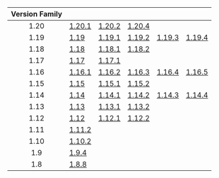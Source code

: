 | Version Family | | | | | |
|:---:|---|---|---|---|---|
| 1.20 | [1.20.1](https://github.com/BaldGang/spigot-build/releases/download/20240301/spigot-1.20.1.jar) | [1.20.2](https://github.com/BaldGang/spigot-build/releases/download/20240301/spigot-1.20.2.jar) | [1.20.4](https://github.com/BaldGang/spigot-build/releases/download/20240301/spigot-1.20.4.jar) | | |
| 1.19 | [1.19](https://github.com/BaldGang/spigot-build/releases/download/20240301/spigot-1.19.jar) | [1.19.1](https://github.com/BaldGang/spigot-build/releases/download/20240301/spigot-1.19.1.jar) | [1.19.2](https://github.com/BaldGang/spigot-build/releases/download/20240301/spigot-1.19.2.jar) | [1.19.3](https://github.com/BaldGang/spigot-build/releases/download/20240301/spigot-1.19.3.jar) | [1.19.4](https://github.com/BaldGang/spigot-build/releases/download/20240301/spigot-1.19.4.jar) |
| 1.18 | [1.18](https://github.com/BaldGang/spigot-build/releases/download/20240301/spigot-1.18.jar) | [1.18.1](https://github.com/BaldGang/spigot-build/releases/download/20240301/spigot-1.18.1.jar) | [1.18.2](https://github.com/BaldGang/spigot-build/releases/download/20240301/spigot-1.18.2.jar) | | |
| 1.17 | [1.17](https://github.com/BaldGang/spigot-build/releases/download/20240301/spigot-1.17.jar) | [1.17.1](https://github.com/BaldGang/spigot-build/releases/download/20240301/spigot-1.17.1.jar) | | | |
| 1.16 | [1.16.1](https://github.com/BaldGang/spigot-build/releases/download/20240301/spigot-1.16.1.jar) | [1.16.2](https://github.com/BaldGang/spigot-build/releases/download/20240301/spigot-1.16.2.jar) | [1.16.3](https://github.com/BaldGang/spigot-build/releases/download/20240301/spigot-1.16.3.jar) | [1.16.4](https://github.com/BaldGang/spigot-build/releases/download/20240301/spigot-1.16.4.jar) | [1.16.5](https://github.com/BaldGang/spigot-build/releases/download/20240301/spigot-1.16.5.jar) |
| 1.15 | [1.15](https://github.com/BaldGang/spigot-build/releases/download/20240301/spigot-1.15.jar) | [1.15.1](https://github.com/BaldGang/spigot-build/releases/download/20240301/spigot-1.15.1.jar) | [1.15.2](https://github.com/BaldGang/spigot-build/releases/download/20240301/spigot-1.15.2.jar) | | |
| 1.14 | [1.14](https://github.com/BaldGang/spigot-build/releases/download/20240301/spigot-1.14.jar) | [1.14.1](https://github.com/BaldGang/spigot-build/releases/download/20240301/spigot-1.14.1.jar) | [1.14.2](https://github.com/BaldGang/spigot-build/releases/download/20240301/spigot-1.14.2.jar) | [1.14.3](https://github.com/BaldGang/spigot-build/releases/download/20240301/spigot-1.14.3.jar) | [1.14.4](https://github.com/BaldGang/spigot-build/releases/download/20240301/spigot-1.14.4.jar) |
| 1.13 | [1.13](https://github.com/BaldGang/spigot-build/releases/download/20240301/spigot-1.13.jar) | [1.13.1](https://github.com/BaldGang/spigot-build/releases/download/20240301/spigot-1.13.1.jar) | [1.13.2](https://github.com/BaldGang/spigot-build/releases/download/20240301/spigot-1.13.2.jar) | | |
| 1.12 | [1.12](https://github.com/BaldGang/spigot-build/releases/download/20240301/spigot-1.12.jar) | [1.12.1](https://github.com/BaldGang/spigot-build/releases/download/20240301/spigot-1.12.1.jar) | [1.12.2](https://github.com/BaldGang/spigot-build/releases/download/20240301/spigot-1.12.2.jar) | | |
| 1.11 | [1.11.2](https://github.com/BaldGang/spigot-build/releases/download/20240301/spigot-1.11.2.jar) | | | | |
| 1.10 | [1.10.2](https://github.com/BaldGang/spigot-build/releases/download/20240301/spigot-1.10.2.jar) | | | | |
| 1.9 | [1.9.4](https://github.com/BaldGang/spigot-build/releases/download/20240301/spigot-1.9.4.jar) | | | | |
| 1.8 | [1.8.8](https://github.com/BaldGang/spigot-build/releases/download/20240301/spigot-1.8.8.jar) | | | | |
